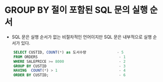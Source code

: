 # GROUP BY 절이 포함된 SQL 문의 실행 순서
 
 - SQL 문은 실행 순서가 없는 비절차적인 언어이지만 SQL 문은 내부적으로 실행 순서가 있다.

```sql
    SELECT CUSTID, COUNT(*) as 도서수량              - 5
    FROM ORDERS                                     - 1
    WHERE SALEPRICE >= 8000                         - 2
    GROUP BY CUSTID                                 - 3
    HAVING  COUNT(*) > 1                            - 4
    ORDER BY CUSTID;                                - 6
```